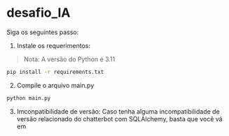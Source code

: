# desafio_IA
Siga os seguintes passo:

1. Instale os requerimentos:
> Nota: A versão do Python é 3.11
```bash
pip install -r requirements.txt
```
2. Compile o arquivo main.py
```bash
python main.py
```
3. Imconpatibilidade de versão:
Caso tenha alguma incompatibilidade de versão relacionado do chatterbot com SQLAlchemy, basta que você vá em